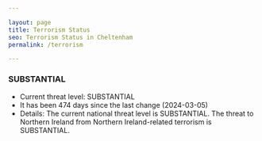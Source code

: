 ```yaml
---

layout: page
title: Terrorism Status
seo: Terrorism Status in Cheltenham
permalink: /terrorism

---
```


<!-- threat_marker starts -->
<div class="SUBSTANTIAL">
<h3>SUBSTANTIAL</h3>
</div>
<ul>
<li>Current threat level: SUBSTANTIAL</li>
<li>It has been 474 days since the last change (2024-03-05)</li>
<li>Details: The current national threat level is SUBSTANTIAL. The threat to Northern Ireland from Northern Ireland-related terrorism is SUBSTANTIAL.</li>
</ul>

<!-- threat_marker ends -->
